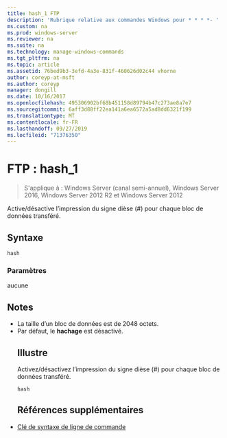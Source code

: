 ```yaml
---
title: hash_1 FTP
description: 'Rubrique relative aux commandes Windows pour * * * *- '
ms.custom: na
ms.prod: windows-server
ms.reviewer: na
ms.suite: na
ms.technology: manage-windows-commands
ms.tgt_pltfrm: na
ms.topic: article
ms.assetid: 76bed9b3-3efd-4a3e-831f-460626d02c44 vhorne
author: coreyp-at-msft
ms.author: coreyp
manager: dongill
ms.date: 10/16/2017
ms.openlocfilehash: 495306902bf68b451158d89794b47c273ae8a7e7
ms.sourcegitcommit: 6aff3d88ff22ea141a6ea6572a5ad8dd6321f199
ms.translationtype: MT
ms.contentlocale: fr-FR
ms.lasthandoff: 09/27/2019
ms.locfileid: "71376350"
---
```

# <a name="ftp-hash_1"></a>FTP : hash_1

>S'applique à : Windows Server (canal semi-annuel), Windows Server 2016, Windows Server 2012 R2 et Windows Server 2012

Active/désactive l’impression du signe dièse (#) pour chaque bloc de données transféré.   
## <a name="syntax"></a>Syntaxe  
```  
hash  
```  
### <a name="parameters"></a>Paramètres  
aucune  
## <a name="remarks"></a>Notes  
- La taille d’un bloc de données est de 2048 octets.  
- Par défaut, le **hachage** est désactivé.  
  ## <a name="BKMK_Examples"></a>Illustre  
  Activez/désactivez l’impression du signe dièse (#) pour chaque bloc de données transféré.  
  ```  
  hash  
  ```  
  ## <a name="additional-references"></a>Références supplémentaires  
- [Clé de syntaxe de ligne de commande](command-line-syntax-key.md)  
